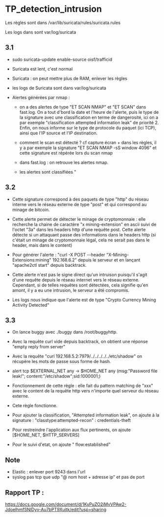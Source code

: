 # TP_detection_intrusion

Les règles sont dans /var/lib/suricata/rules/suricata.rules

Les logs dans sont var/log/suricata


## 3.1

* sudo suricata-update enable-source oisf/trafficid

* Suricata est lent, c'est normal

* Suricata : on peut mettre plus de RAM, enlever les règles

* les logs de Suricata sont dans var/log/suricata

* Alertes générées par nmap :
    * on a des alertes de type "ET SCAN NMAP" et "ET SCAN" dans fast.log. On a tout d'bord la date et l'heure de l'alerte, puis le type de la signature avec une classification en terme de dangerosité, ici on a par exemple "classification attempted information leak" de priorité 2. Enfin, on nous informe sur le type de protocole du paquet (ici TCP), ainsi que l'IP source et l'IP destination.
    * comment le scan est détecté ? cf capture écran + dans les règles, il y a par exemple la signature "ET SCAN NMAP -sS window 4096" et cette signature est répérée lors du scan nmap





    * dans fast.log : on retrouve les alertes nmap.
    * les alertes sont classifiées "


## 3.2

* Cette signature correspond à des paquets de type "http" du réseau interne vers le réseau externe de type "post" et qui correspond au minage de bitcoin.
* Cette alerte permet de détecter le minage de cryptomonnaie  : elle recherche la chaine de caractère "x mining-extension" en ascii suivi de l'octet "3a" dans les headers http d'une requête post. Cette alerte détecte si un attaquant passe des informations dans le headers http (si c'était un minage de cryptomonnaie légal, cela ne serait pas dans le header, mais dans le content)

* Pour générer l'alerte : "curl -X POST --header "X-Mining-Extensions:mining" 192.168.6.2" depuis le serveur et en lançant "apache2ctl start" depuis backtrack.

* Cette alerte n'est pas le signe direct qu'un intruison puisqu'il s'agit d'une requête depuis le réseau internet vers le réseau externe. Cependant, si de telles requêtes sont détectées, cela signifie qu'en amont, il y a eu une intrusion, le serveur a été compromis.

* Les logs nous indique que l'alerte est de type "Crypto Currency Mining Activity Detected"

## 3.3

* On lance buggy avec ./buggy dans /root/buggyhttp.
* Avec la requête curl vide depuis backtrack, on obtient une réponse "empty reply from server"
* Avec la requête "curl 192.168.5.2:7979/../../../../../etc/shadow" on récupère les mots de passe sous forme de hash.


* alert tcp $EXTERNAL_NET any -> $HOME_NET any (msg:"Password file leak!";
content:"/etc/shadow";sid:1000001;)

* Fonctionnement de cette règle : elle fait du pattern matching de "xxx" avec le content de la requête http vers n'importe quel serveur du réseau externe.

* Cete règle fonctionne.

* Pour ajouter la classification, "Attempted information leak", on ajoute à la signature : "classtype:attempted-recon" : credentials-theft

* Pour restreindre l'application aux flux pertinents, on ajoute [$HOME_NET, $HTTP_SERVERS]

* Pour le suivi d'etat, on ajoute " flow:established"








## Note

* Elastic : enlever port 9243 dans l'url
* syslog pas tcp que udp "@ nom host + adresse ip" et pas de port

## Rapport TP : 

https://docs.google.com/document/d/1KyPuZO2iMvVPAw2-JdoelhmfSNIDyv-Au7bPT9Xuitk/edit?usp=sharing



